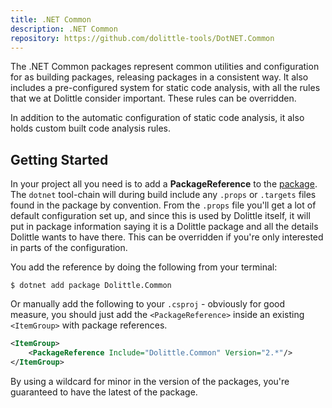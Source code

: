 ```yaml
---
title: .NET Common
description: .NET Common
repository: https://github.com/dolittle-tools/DotNET.Common
---
```

The .NET Common packages represent common utilities and configuration for as building packages, releasing
packages in a consistent way. It also includes a pre-configured system for static code analysis,
with all the rules that we at Dolittle consider important. These rules can be overridden.

In addition to the automatic configuration of static code analysis, it also holds custom built
code analysis rules.

## Getting Started

In your project all you need is to add a **PackageReference** to the [package](https://www.nuget.org/packages/Dolittle.Common/).
The `dotnet` tool-chain will during build include any `.props` or `.targets` files found in the package by convention.
From the `.props` file you'll get a lot of default configuration set up, and since this is used by Dolittle itself,
it will put in package information saying it is a Dolittle package and all the details Dolittle wants to have there.
This can be overridden if you're only interested in parts of the configuration.

You add the reference by doing the following from your terminal:

```shell
$ dotnet add package Dolittle.Common
```

Or manually add the following to your `.csproj` - obviously for good measure,
you should just add the `<PackageReference>` inside an existing `<ItemGroup>`
with package references.

```xml
<ItemGroup>
    <PackageReference Include="Dolittle.Common" Version="2.*"/>
</ItemGroup>
```

By using a wildcard for minor in the version of the packages, you're guaranteed to have the latest of the package.
